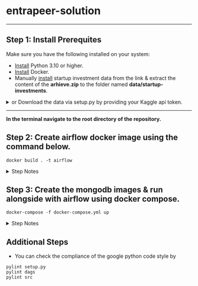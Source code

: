 # entrapeer-solution

---

## Step 1: Install Prerequites

Make sure you have the following installed on your system:

- [Install](https://www.python.org/downloads/) Python 3.10 or higher.
- [Install](https://www.docker.com/products/docker-desktop/) Docker.
- Manually [install](https://www.kaggle.com/datasets/justinas/startup-investments) startup investment data from the link & extract the content of the **arhieve.zip** to the folder named **data/startup-investments**.
<details>
  <summary>or Download the data via setup.py by providing your Kaggle api token.</summary>

- Login to your Kaggle Account.
- Locate your username and api key. Credentials can be obtained from [account settings](https://www.kaggle.com/settings)

```
pip install -r requirements.txt
python setup.py
```

- Enter the credentials from terminal.

</details>

---

**In the terminal navigate to the root directory of the repository.**

## Step 2: Create airflow docker image using the command below.

```
docker build . -t airflow
```

<details>
  <summary>Step Notes</summary>

- This step might take some time on the first run depending on the existing python packages in the system.

- **An admin airflow user is created by default. It is added for convenience of testing. It should be excluded from the Dockerfile in production environments.**

</details>

## Step 3: Create the mongodb images & run alongside with airflow using docker compose.

```
docker-compose -f docker-compose.yml up
```

<details>
  <summary>Step Notes</summary>

- You can reach Airflow webserver at: http://localhost:8080. Login to the default account. (Username: admin, Password: admin)
- You can reach mongodb instance at: http://localhost:8081.
</details>

## Additional Steps

- You can check the compliance of the google python code style by

```
pylint setup.py
pylint dags
pylint src
```
